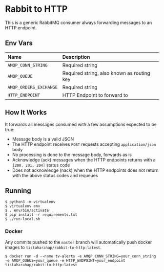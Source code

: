 # Rabbit to HTTP

This is a generic RabbitMQ consumer always forwarding messages to an HTTP endpoint.

## Env Vars

| Name | Description |
| :--- | :--- |
| `AMQP_CONN_STRING` | Required string |
| `AMQP_QUEUE` | Required string, also known as routing key |
| `AMQP_ORDERS_EXCHANGE` | Required string |
| `HTTP_ENDPOINT` | HTTP Endpoint to forward to |

## How It Works

It forwards all messages consumed with a few assumptions expected to be true:

* Message body is a valid JSON
* The HTTP endpoint receives `POST` requests accepting `application/json` body
* No processing is done to the message body, forwards as is
* Acknowledge (ack) messages when the HTTP endpoints returns with a `[200, 201, 204]` status code
* Does not acknowledge (nack) when the HTTP endpoints does not return with the above status codes and requeues

## Running

```shell
$ python3 -m virtualenv
$ virtualenv env
$ . env/bin/activate
$ pip install -r requirements.txt
$ ./run-local.sh
```

### Docker

Any commits pushed to the `master` branch will automatically push docker images to `tistaharahap/rabbit-to-http:latest`.

```shell
$ docker run -d --name tv-alerts -e AMQP_CONN_STRING=your_conn_string -e AMQP_QUEUE=your_queue -e HTTP_ENDPOINT=your_endpoint tistaharahap/rabit-to-http:latest
```
